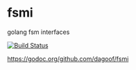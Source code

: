 fsmi
====

golang fsm interfaces

[![Build Status](https://drone.io/github.com/dagoof/fsmi/status.png)](https://drone.io/github.com/dagoof/fsmi/latest)

https://godoc.org/github.com/dagoof/fsmi
